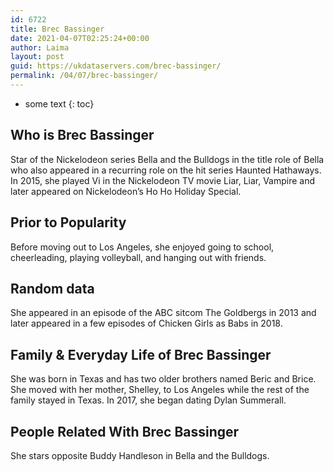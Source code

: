 ```yaml
---
id: 6722
title: Brec Bassinger
date: 2021-04-07T02:25:24+00:00
author: Laima
layout: post
guid: https://ukdataservers.com/brec-bassinger/
permalink: /04/07/brec-bassinger/
---
```


* some text
{: toc}


## Who is Brec Bassinger
                  
                  
                  
Star of the Nickelodeon series Bella and the Bulldogs in the title role of Bella who also appeared in a recurring role on the hit series Haunted Hathaways. In 2015, she played Vi in the Nickelodeon TV movie Liar, Liar, Vampire and later appeared on Nickelodeon&#8217;s Ho Ho Holiday Special.
                  
              
            
              
            
                
                
                
## Prior to Popularity
                  
                  
                  
Before moving out to Los Angeles, she enjoyed going to school, cheerleading, playing volleyball, and hanging out with friends.
                  
              
            
              
            
                
                
                
## Random data
                  
                  
                  
She appeared in an episode of the ABC sitcom The Goldbergs in 2013 and later appeared in a few episodes of Chicken Girls as Babs in 2018.
                  
              
            
              
            
                
                
                
## Family & Everyday Life of Brec Bassinger
                  
                  
                  
She was born in Texas and has two older brothers named Beric and Brice. She moved with her mother, Shelley, to Los Angeles while the rest of the family stayed in Texas. In 2017, she began dating Dylan Summerall.  
                  
              
            
              
            
                
                
                
## People Related With Brec Bassinger
                  
                  
                  
She stars opposite Buddy Handleson in Bella and the Bulldogs.
                  
              
            
              
            
                
              
            
              
              
            
            
              
            
          
          
          